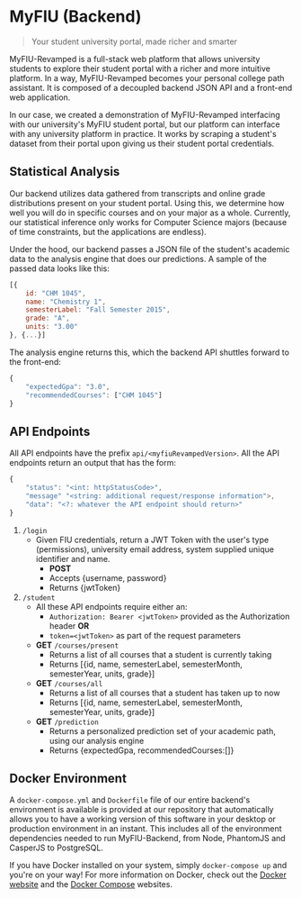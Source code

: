 # MyFIU (Backend)
> Your student university portal, made richer and smarter

MyFIU-Revamped is a full-stack web platform that allows university students to explore their student portal with a richer and more intuitive platform. In a way, MyFIU-Revamped becomes your personal college path assistant. It is composed of a decoupled backend JSON API and a front-end web application.

In our case, we created a demonstration of MyFIU-Revamped interfacing with our university's MyFIU student portal, but our platform can interface with any university platform in practice. It works by scraping a student's dataset from their portal upon giving us their student portal credentials.

## Statistical Analysis
Our backend utilizes data gathered from transcripts and online grade distributions present on your student portal. Using this, we determine how well you will do in specific courses and on your major as a whole. Currently, our statistical inference only works for Computer Science majors (because of time constraints, but the applications are endless).

Under the hood, our backend passes a JSON file of the student's academic data to the analysis engine that does our predictions. A sample of the passed data looks like this:
```javascript
[{
    id: "CHM 1045",
    name: "Chemistry 1",
    semesterLabel: "Fall Semester 2015",
    grade: "A",
    units: "3.00"
}, {...}]

```

The analysis engine returns this, which the backend API shuttles forward to the front-end:
```javascript
{
    "expectedGpa": "3.0", 
    "recommendedCourses": ["CHM 1045"]
}
```

## API Endpoints
All API endpoints have the prefix `api/<myfiuRevampedVersion>`. All the API endpoints return an output that has the form:

```javascript
{
    "status": "<int: httpStatusCode>",
    "message" "<string: additional request/response information">,
    "data": "<?: whatever the API endpoint should return>"
}
```

1. `/login`
    * Given FIU credentials, return a JWT Token with the user's type (permissions), university email address, system supplied unique identifier and name.
        * **POST**
        * Accepts {username, password}
        * Returns {jwtToken}
2. `/student`
    * All these API endpoints require either an: 
        * `Authorization: Bearer <jwtToken>` provided as the Authorization header **OR** 
        * `token=<jwtToken>` as part of the request parameters
    * **GET** `/courses/present`
        * Returns a list of all courses that a student is currently taking
        * Returns [{id, name, semesterLabel, semesterMonth, semesterYear, units, grade}]
    * **GET** `/courses/all`
        * Returns a list of all courses that a student has taken up to now
        * Returns [{id, name, semesterLabel, semesterMonth, semesterYear, units, grade}]
    * **GET** `/prediction`
        * Returns a personalized prediction set of your academic path, using our analysis engine
        * Returns {expectedGpa, recommendedCourses:[]}

## Docker Environment
A `docker-compose.yml` and `Dockerfile` file of our entire backend's environment is available is provided at our repository that automatically allows you to have a working version of this software in your desktop or production environment in an instant. This includes all of the environment dependencies needed to run MyFIU-Backend, from Node, PhantomJS and CasperJS to PostgreSQL.

If you have Docker installed on your system, simply `docker-compose up` and you're on your way! For more information on Docker, check out the [Docker website](https://www.docker.com/) and the [Docker Compose](https://docs.docker.com/compose/overview/) websites.